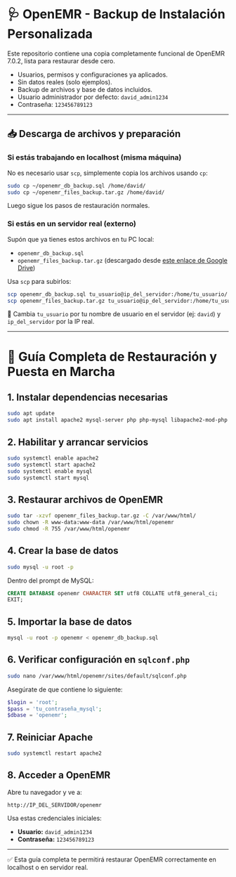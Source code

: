 
# 🩺 OpenEMR - Backup de Instalación Personalizada

Este repositorio contiene una copia completamente funcional de OpenEMR 7.0.2, lista para restaurar desde cero.

- Usuarios, permisos y configuraciones ya aplicados.
- Sin datos reales (solo ejemplos).
- Backup de archivos y base de datos incluidos.
- Usuario administrador por defecto: `david_admin1234`
- Contraseña: `123456789123`

---

## 📥 Descarga de archivos y preparación

### Si estás trabajando en **localhost** (misma máquina)

No es necesario usar `scp`, simplemente copia los archivos usando `cp`:

```bash
sudo cp ~/openemr_db_backup.sql /home/david/
sudo cp ~/openemr_files_backup.tar.gz /home/david/
```

Luego sigue los pasos de restauración normales.

### Si estás en un **servidor real (externo)**

Supón que ya tienes estos archivos en tu PC local:

- `openemr_db_backup.sql`
- `openemr_files_backup.tar.gz` (descargado desde [este enlace de Google Drive](https://drive.google.com/file/d/12q3hdjar5PducnPK1I3j8Bo1SkwUpRAB/view?usp=sharing))

Usa `scp` para subirlos:

```bash
scp openemr_db_backup.sql tu_usuario@ip_del_servidor:/home/tu_usuario/
scp openemr_files_backup.tar.gz tu_usuario@ip_del_servidor:/home/tu_usuario/
```

📌 Cambia `tu_usuario` por tu nombre de usuario en el servidor (ej: `david`) y `ip_del_servidor` por la IP real.

---

# 🔁 Guía Completa de Restauración y Puesta en Marcha

## 1. Instalar dependencias necesarias

```bash
sudo apt update
sudo apt install apache2 mysql-server php php-mysql libapache2-mod-php php-xml php-mbstring php-zip php-soap php-gd php-curl unzip -y
```

## 2. Habilitar y arrancar servicios

```bash
sudo systemctl enable apache2
sudo systemctl start apache2
sudo systemctl enable mysql
sudo systemctl start mysql
```

## 3. Restaurar archivos de OpenEMR

```bash
sudo tar -xzvf openemr_files_backup.tar.gz -C /var/www/html/
sudo chown -R www-data:www-data /var/www/html/openemr
sudo chmod -R 755 /var/www/html/openemr
```

## 4. Crear la base de datos

```bash
sudo mysql -u root -p
```

Dentro del prompt de MySQL:

```sql
CREATE DATABASE openemr CHARACTER SET utf8 COLLATE utf8_general_ci;
EXIT;
```

## 5. Importar la base de datos

```bash
mysql -u root -p openemr < openemr_db_backup.sql
```

## 6. Verificar configuración en `sqlconf.php`

```bash
sudo nano /var/www/html/openemr/sites/default/sqlconf.php
```

Asegúrate de que contiene lo siguiente:

```php
$login = 'root';
$pass = 'tu_contraseña_mysql';
$dbase = 'openemr';
```

## 7. Reiniciar Apache

```bash
sudo systemctl restart apache2
```

## 8. Acceder a OpenEMR

Abre tu navegador y ve a:

```
http://IP_DEL_SERVIDOR/openemr
```

Usa estas credenciales iniciales:

- **Usuario:** `david_admin1234`
- **Contraseña:** `123456789123`

---

✅ Esta guía completa te permitirá restaurar OpenEMR correctamente en localhost o en servidor real.
